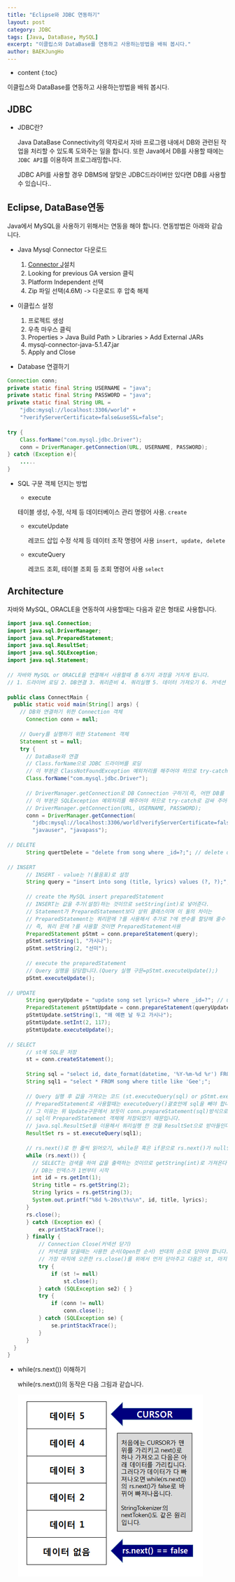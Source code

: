 ```yaml
---
title: "Eclipse와 JDBC 연동하기"
layout: post
category: JDBC
tags: [Java, DataBase, MySQL]
excerpt: "이클립스와 DataBase를 연동하고 사용하는방법을 배워 봅시다."
author: BAEKJungHo
---
```


* content
{:toc}

이클립스와 DataBase를 연동하고 사용하는방법을 배워 봅시다.

## JDBC

  - JDBC란?

    Java DataBase Connectivity의 약자로서 자바 프로그램 내에서 DB와 관련된 작업을 처리할 수 있도록 도와주는 일을 합니다.
    또한 Java에서 DB를 사용할 때에는 `JDBC API`를 이용하여 프로그래밍합니다.

    JDBC API를 사용할 경우 DBMS에 알맞은 JDBC드라이버만 있다면 DB를 사용할 수 있습니다..

## Eclipse, DataBase연동

  Java에서 MySQL을 사용하기 위해서는 연동을 해야 합니다. 연동방법은 아래와 같습니다.

  - Java Mysql Connector 다운로드

    1. [Connector J](http://dev.mysql.com/downloads/connector/j/)설치
    2. Looking for previous GA version 클릭
    3. Platform Independent 선택
    4. Zip 파일 선택(4.6M) -> 다운로드 후 압축 해제

  - 이클립스 설정

    1. 프로젝트 생성
    2. 우측 마우스 클릭
    3. Properties > Java Build Path > Libraries > Add External JARs
    4. mysql-connector-java-5.1.47.jar
    5. Apply and Close

  - Database 연결하기

  ```java
  Connection conn;
  private static final String USERNAME = "java";
  private static final String PASSWORD = "java";
  private static final String URL =
      "jdbc:mysql://localhost:3306/world" +
      "?verifyServerCertificate=false&useSSL=false";

  try {
      Class.forName("com.mysql.jdbc.Driver");
      conn = DriverManager.getConnection(URL, USERNAME, PASSWORD);
  } catch (Exception e){
      .....
  }
  ```

  - SQL 구문 객체 던지는 방법

    - execute

     테이블 생성, 수정, 삭제 등 데이터베이스 관리 명령어 사용. `create`

    - excuteUpdate

      레코드 삽입 수정 삭제 등 데이터 조작 명령어 사용 `insert, update, delete`

    - excuteQuery

      레코드 조회, 테이블 조회 등 조회 명령어 사용 `select`

## Architecture

  자바와 MySQL, ORACLE을 연동하여 사용할때는 다음과 같은 형태로 사용합니다.

  ```java
  import java.sql.Connection;
  import java.sql.DriverManager;
  import java.sql.PreparedStatement;
  import java.sql.ResultSet;
  import java.sql.SQLException;
  import java.sql.Statement;

  // 자바와 MySQL or ORACLE을 연결해서 사용할때 총 6가지 과정을 거치게 됩니다.
  // 1. 드라이버 로딩 2. DB연결 3. 쿼리준비 4. 쿼리실행 5. 데이터 가져오기 6. 커넥션 닫기

  public class ConnectMain {
    public static void main(String[] args) {
      // DB와 연결하기 위한 Connection 객체
    	Connection conn = null;

      // Query를 실행하기 위한 Statement 객체
      Statement st = null;
      try {
      	// DataBase와 연결
        // Class.forName으로 JDBC 드라이버를 로딩
        // 이 부분은 ClassNotFoundException 예외처리를 해주어야 하므로 try-catch문으로 감싸주어야 합니다.
        Class.forName("com.mysql.jdbc.Driver");

        // DriverManager.getConnection로 DB Connection 구하기(즉, 어떤 DB를 사용할 건지 저장)
        // 이 부분은 SQLException 예외처리를 해주어야 하므로 try-catch로 감싸 주어야 합니다.
        // DriverManager.getConnection(URL, USERNAME, PASSWORD);
        conn = DriverManager.getConnection(
          "jdbc:mysql://localhost:3306/world?verifyServerCertificate=false&useSSL=false",
          "javauser", "javapass");

  // DELETE
        String quertDelete = "delete from song where _id=?;"; // delete query

  // INSERT
        // INSERT - value는 ?(물음표)로 설정
        String query = "insert into song (title, lyrics) values (?, ?);"; // insert query

        // create the MySQL insert preparedStatement
        // INSERT는 값을 추가(설정)하는 것이므로 setString(int)로 넣어준다.
        // Statement가 PreparedStatement보다 상위 클래스이며 이 둘의 차이는
        // PreparedStatement는 쿼리문에 ?를 사용해서 추가로 ?에 변수를 할당해 줄수 있다는 것이다.
        // 즉, 쿼리 문에 ?를 사용할 것이면 PreparedStatement사용
        PreparedStatement pStmt = conn.prepareStatement(query);
        pStmt.setString(1, "가시나");
        pStmt.setString(2, "선미");

        // execute the preparedStatement
        // Query 실행을 담당합니다.(Query 실행 구문=pStmt.executeUpdate();)
        pStmt.executeUpdate();

  // UPDATE
        String queryUpdate = "update song set lyrics=? where _id=?"; // update query
        PreparedStatement pStmtUpdate = conn.prepareStatement(queryUpdate);
        pStmtUpdate.setString(1, "왜 예쁜 날 두고 가시나");
        pStmtUpdate.setInt(2, 117);
        pStmtUpdate.executeUpdate();

  // SELECT
        // st에 SQL문 저장 				
        st = conn.createStatement();

        String sql = "select id, date_format(datetime, '%Y-%m-%d %r') FROM date_table;"; // select query
        String sql1 = "select * FROM song where title like 'Gee';";

        // Query 실행 후 값을 가져오는 코드 (st.executeQuery(sql) or pStmt.executeQuery();)
        // PreparedStatement로 사용할때는 executeQuery()괄호안에 sql을 빼야 합니다.
        // 그 이유는 위 Update구문에서 보듯이 conn.prepareStatement(sql)방식으로
        // sql이 PreparedStatement 객체에 저장되었기 때문입니다.
        // java.sql.ResultSet을 이용해서 쿼리실행 한 것을 ResultSet으로 받아들인다.
        ResultSet rs = st.executeQuery(sql1);

        // rs.next()로 한 줄씩 읽어오기, while문 혹은 if문으로 rs.next()가 null인지 확인하면서 돌린다.
        while (rs.next()) {
          // SELECT는 검색을 하여 값을 출력하는 것이므로 getString(int)로 가져온다.
          // DB는 인덱스가 1번부터 시작
          int id = rs.getInt(1);
          String title = rs.getString(2);
          String lyrics = rs.getString(3);
          System.out.printf("%8d %-20s\t%s\n", id, title, lyrics);
        }
        rs.close();
        } catch (Exception ex) {
            ex.printStackTrace();
        } finally {
        	// Connection Close(커넥션 닫기)
        	// 커넥션을 닫을때는 사용한 순서(Open한 순서) 반대의 순으로 닫아야 합니다.
        	// 가장 마직에 오픈한 rs.close()를 위에서 먼저 닫아주고 다음은 st, 마지막으로 처음에 선언한 conn
            try {
                if (st != null)
                    st.close();
            } catch (SQLException se2) { }
            try {
                if (conn != null)
                    conn.close();
            } catch (SQLException se) {
                se.printStackTrace();
            }
        }
    }
  }
  ```

  - while(rs.next()) 이해하기

    while(rs.next())의 동작은 다음 그림과 같습니다.

    ![next](/images/posts/201904/next.jpg)
